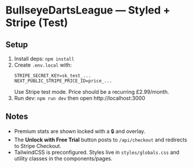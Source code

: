 # BullseyeDartsLeague — Styled + Stripe (Test)

## Setup
1. Install deps: `npm install`
2. Create `.env.local` with:
   ```
   STRIPE_SECRET_KEY=sk_test_...
   NEXT_PUBLIC_STRIPE_PRICE_ID=price_...
   ```
   Use Stripe test mode. Price should be a recurring £2.99/month.
3. Run dev: `npm run dev` then open http://localhost:3000

## Notes
- Premium stats are shown locked with a 🔒 and overlay.
- The **Unlock with Free Trial** button posts to `/api/checkout` and redirects to Stripe Checkout.
- TailwindCSS is preconfigured. Styles live in `styles/globals.css` and utility classes in the components/pages.
